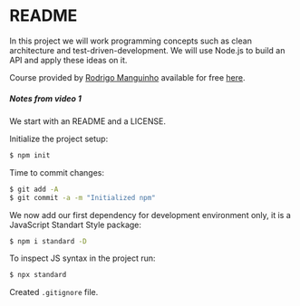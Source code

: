 # README

In this project we will work programming concepts such as clean architecture and test-driven-development. We will use Node.js to build an API and apply these ideas on it.

Course provided by [Rodrigo Manguinho](https://www.linkedin.com/in/rmanguinho/) available for free [here](https://www.youtube.com/playlist?list=PL9aKtVrF05DyEwK5kdvzrYXFdpZfj1dsG).

##### Notes from video 1

We start with an README and a LICENSE.

Initialize the project setup:

```bash
$ npm init
```

Time to commit changes:

```bash
$ git add -A
$ git commit -a -m "Initialized npm"
```

We now add our first dependency for development environment only, it is a JavaScript Standart Style package:

```bash
$ npm i standard -D
```

To inspect JS syntax in the project run:

```javascript
$ npx standard
```

Created `.gitignore` file.
